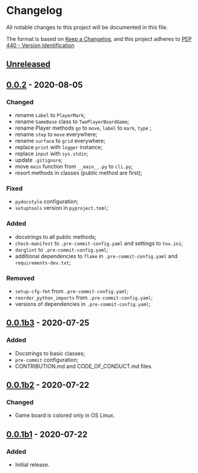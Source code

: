 # Changelog
All notable changes to this project will be documented in this file.

The format is based on [Keep a Changelog][], and this project adheres to
[PEP 440 - Version Identification][PEP 440]

## [Unreleased]

## [0.0.2] - 2020-08-05
### Changed
- rename ``Label`` to ``PlayerMark``;
- rename ``GameBase`` class to ``TwoPlayerBoardGame``;
- rename Player methods ``go`` to ``move``, ``label`` to ``mark``,
  ``type`` ;
- rename ``step`` to ``move`` everywhere;
- rename ``surface`` to ``grid`` everywhere;
- replace ``print`` with ``logger`` instance;
- replace ``input`` with ``sys.stdin``;
- update ``.gitignore``;
- move ``main`` function from ``__main__.py`` to ``cli.py``;
- resort methods in classes (public method are first);

### Fixed
- ``pydocstyle`` configuration;
- ``setuptools`` version in ``pyproject.toml``;

### Added
- docstrings to all public methods;
- ``check-manifest`` to ``.pre-commit-config.yaml`` and settings to
  ``tox.ini``;
- ``darglint`` to ``.pre-commit-config.yaml``;
- additional dependencies to ``flake`` in ``.pre-commit-config.yaml``
  and ``requirements-dev.txt``;

### Removed
- ``setup-cfg-fmt`` from ``.pre-commit-config.yaml``;
- ``reorder_python_imports`` from ``.pre-commit-config.yaml``;
- versions of dependencies in ``.pre-commit-config.yaml``;

## [0.0.1b3] - 2020-07-25
### Added
- Docstrings to basic classes;
- ``pre-commit`` configuration;
- CONTRIBUTION.md and CODE_OF_CONDUCT.md files.

## [0.0.1b2] - 2020-07-22
### Changed
- Game board is colored only in OS Linux.

## [0.0.1b1] - 2020-07-22
### Added
- Initial release.


[Keep a Changelog]: https://keepachangelog.com/en/1.0.0/
[PEP 440]: https://www.python.org/dev/peps/pep-0440/
[Unreleased]: https://github.com/aplatkouski/ap-games/compare/v0.0.2...HEAD
[0.0.2]: https://github.com/aplatkouski/ap-games/compare/v0.0.2...v0.0.1b3
[0.0.1b3]: https://github.com/aplatkouski/ap-games/compare/v0.0.1b3...v0.0.1b2
[0.0.1b2]: https://github.com/aplatkouski/ap-games/compare/v0.0.1b2...v0.0.1b1
[0.0.1b1]: https://github.com/aplatkouski/ap-games/releases/tag/v0.0.1b1
